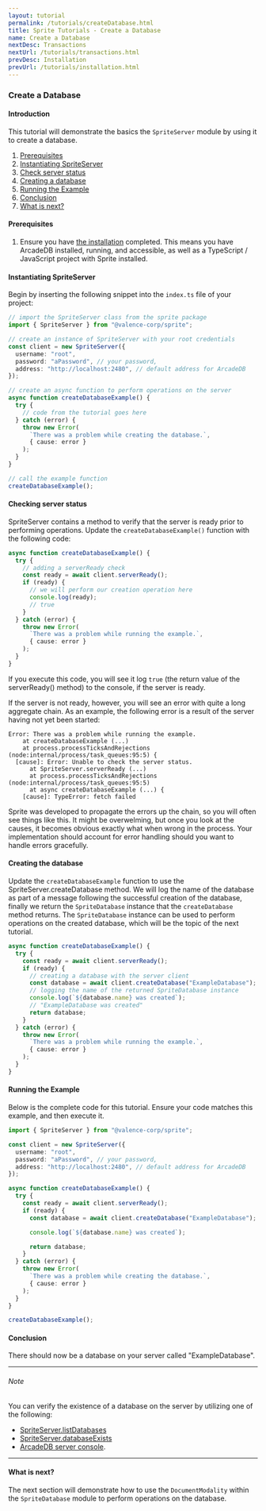 ```yaml
---
layout: tutorial
permalink: /tutorials/createDatabase.html
title: Sprite Tutorials - Create a Database
name: Create a Database
nextDesc: Transactions
nextUrl: /tutorials/transactions.html
prevDesc: Installation
prevUrl: /tutorials/installation.html
---
```


### Create a Database

#### Introduction

This tutorial will demonstrate the basics the `SpriteServer` module by using it to create a database.

1. [Prerequisites](#prerequisites)
2. [Instantiating SpriteServer](#instantiating)
3. [Check server status](#serverReady)
4. [Creating a database](#createDatabase)
5. [Running the Example](#running)
6. [Conclusion](#conclusion)
7. [What is next?](#next)

<h4 id="prerequisites">Prerequisites</h4>

1. Ensure you have [the installation](installation.html) completed. This means you have ArcadeDB installed, running, and accessible, as well as a TypeScript / JavaScript project with Sprite installed.

<h4 id="instantiating">Instantiating SpriteServer</h4>

Begin by inserting the following snippet into the `index.ts` file of your project:

```ts
// import the SpriteServer class from the sprite package
import { SpriteServer } from "@valence-corp/sprite";

// create an instance of SpriteServer with your root credentials
const client = new SpriteServer({
  username: "root",
  password: "aPassword", // your password,
  address: "http://localhost:2480", // default address for ArcadeDB
});

// create an async function to perform operations on the server
async function createDatabaseExample() {
  try {
    // code from the tutorial goes here
  } catch (error) {
    throw new Error(
      `There was a problem while creating the database.`,
      { cause: error }
    );
  }
}

// call the example function
createDatabaseExample();
```

<h4 id="serverReady">Checking server status</h4>

SpriteServer contains a method to verify that the server is ready prior to performing operations. Update the `createDatabaseExample()` function with the following code:

```ts
async function createDatabaseExample() {
  try {
    // adding a serverReady check
    const ready = await client.serverReady();
    if (ready) {
      // we will perform our creation operation here
      console.log(ready);
      // true
    }
  } catch (error) {
    throw new Error(
      `There was a problem while running the example.`,
      { cause: error }
    );
  }
}
```

If you execute this code, you will see it log `true` (the return value of the serverReady() method) to the console, if the server is ready.

If the server is not ready, however, you will see an error with quite a long aggregate chain. As an example, the following error is a result of the server having not yet been started:

```
Error: There was a problem while running the example.
    at createDatabaseExample (...)
    at process.processTicksAndRejections (node:internal/process/task_queues:95:5) {
  [cause]: Error: Unable to check the server status.
      at SpriteServer.serverReady (...)
      at process.processTicksAndRejections (node:internal/process/task_queues:95:5)
      at async createDatabaseExample (...) {
    [cause]: TypeError: fetch failed
```

Sprite was developed to propagate the errors up the chain, so you will often see things like this. It might be overwelming, but once you look at the causes, it becomes obvious exactly what when wrong in the process. Your implementation should account for error handling should you want to handle errors gracefully.

<h4 id="createDatabase">Creating the database</h4>

Update the `createDatabaseExample` function to use the SpriteServer.createDatabase method. We will log the name of the database as part of a message following the successful creation of the database, finally we return the `SpriteDatabase` instance that the `createDatabase` method returns. The `SpriteDatabase` instance can be used to perform operations on the created database, which will be the topic of the next tutorial.

```ts
async function createDatabaseExample() {
  try {
    const ready = await client.serverReady();
    if (ready) {
      // creating a database with the server client
      const database = await client.createDatabase("ExampleDatabase");
      // logging the name of the returned SpriteDatabase instance
      console.log(`${database.name} was created`);
      // "ExampleDatabase was created"
      return database;
    }
  } catch (error) {
    throw new Error(
      `There was a problem while running the example.`,
      { cause: error }
    );
  }
}
```

<h4 id="running">Running the Example</h4>

Below is the complete code for this tutorial. Ensure your code matches this example, and then execute it.

```ts
import { SpriteServer } from "@valence-corp/sprite";

const client = new SpriteServer({
  username: "root",
  password: "aPassword", // your password,
  address: "http://localhost:2480", // default address for ArcadeDB
});

async function createDatabaseExample() {
  try {
    const ready = await client.serverReady();
    if (ready) {
      const database = await client.createDatabase("ExampleDatabase");

      console.log(`${database.name} was created`);

      return database;
    }
  } catch (error) {
    throw new Error(
      `There was a problem while creating the database.`,
      { cause: error }
    );
  }
}

createDatabaseExample();
```

<h4 id="conclusion">Conclusion</h4>

There should now be a database on your server called "ExampleDatabase".

---

###### Note

You can verify the existence of a database on the server by utilizing one of the following:

- [SpriteServer.listDatabases](/classes/SpriteServer/listDatabases.html)
- [SpriteServer.databaseExists](/classes/SpriteServer/databaseExists.html)
- [ArcadeDB server console]().

---

<h4 id="next">What is next?</h4>

The next section will demonstrate how to use the `DocumentModality` within the `SpriteDatabase` module to perform operations on the database.
